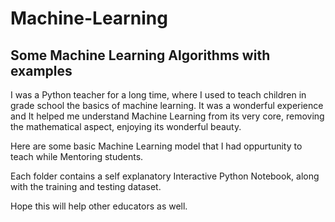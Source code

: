 # Machine-Learning
## Some Machine Learning Algorithms with examples

I was a Python teacher for a long time, where I used to teach children in grade school the basics of machine learning. It was a wonderful experience and It helped 
me understand Machine Learning from its very core, removing the mathematical aspect, enjoying its wonderful beauty.

Here are some basic Machine Learning model that I had oppurtunity to teach while Mentoring students.

Each folder contains a self explanatory Interactive Python Notebook, along with the training and testing dataset.

Hope this will help other educators as well.
